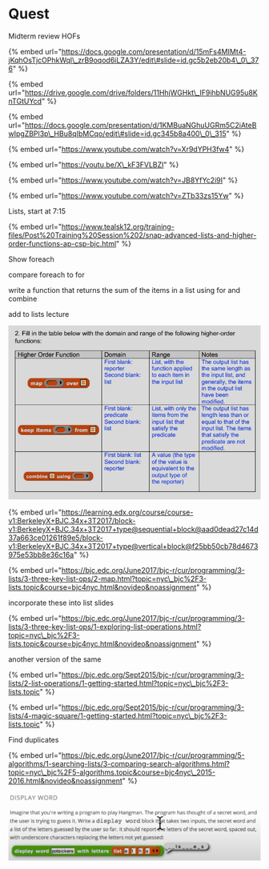 # Quest

Midterm review HOFs

{% embed url="https://docs.google.com/presentation/d/15mFs4MIMt4-jKqhOsTjcOPhkWql\_zrB9oqod6iLZA3Y/edit\#slide=id.gc5b2eb20b4\_0\_376" %}

{% embed url="https://drive.google.com/drive/folders/11HhjWGHkt\_IF9ihbNUG95u8KnTGtUYcd" %}



{% embed url="https://docs.google.com/presentation/d/1KMBuaNGhuUGRm5C2iAteBwIpgZBPl3p\_HBu8qIbMCqo/edit\#slide=id.gc345b8a400\_0\_315" %}



{% embed url="https://www.youtube.com/watch?v=Xr9dYPH3fw4" %}

{% embed url="https://youtu.be/X\_kF3FVLBZI" %}

{% embed url="https://www.youtube.com/watch?v=JB8YfYc2i9I" %}

{% embed url="https://www.youtube.com/watch?v=ZTb33zs15Yw" %}

Lists, start at 7:15

{% embed url="https://www.tealsk12.org/training-files/Post%20Training%20Session%202/snap-advanced-lists-and-higher-order-functions-ap-csp-bjc.html" %}

Show foreach 

compare foreach to for

write a function that returns the sum of the items in a list using for and combine

add to lists lecture

![](../../.gitbook/assets/image%20%28351%29.png)

{% embed url="https://learning.edx.org/course/course-v1:BerkeleyX+BJC.34x+3T2017/block-v1:BerkeleyX+BJC.34x+3T2017+type@sequential+block@aad0dead27c14d37a663ce01261f89e5/block-v1:BerkeleyX+BJC.34x+3T2017+type@vertical+block@f25bb50cb78d4673975e53bb8e36c16a" %}

{% embed url="https://bjc.edc.org/June2017/bjc-r/cur/programming/3-lists/3-three-key-list-ops/2-map.html?topic=nyc\_bjc%2F3-lists.topic&course=bjc4nyc.html&novideo&noassignment" %}

incorporate these into list slides

{% embed url="https://bjc.edc.org/June2017/bjc-r/cur/programming/3-lists/3-three-key-list-ops/1-exploring-list-operations.html?topic=nyc\_bjc%2F3-lists.topic&course=bjc4nyc.html&novideo&noassignment" %}

another version of the same

{% embed url="https://bjc.edc.org/Sept2015/bjc-r/cur/programming/3-lists/2-list-operations/1-getting-started.html?topic=nyc\_bjc%2F3-lists.topic" %}

{% embed url="https://bjc.edc.org/Sept2015/bjc-r/cur/programming/3-lists/4-magic-square/1-getting-started.html?topic=nyc\_bjc%2F3-lists.topic" %}

Find duplicates

{% embed url="https://bjc.edc.org/June2017/bjc-r/cur/programming/5-algorithms/1-searching-lists/3-comparing-search-algorithms.html?topic=nyc\_bjc%2F5-algorithms.topic&course=bjc4nyc\_2015-2016.html&novideo&noassignment" %}



![](../../.gitbook/assets/image%20%28354%29.png)

